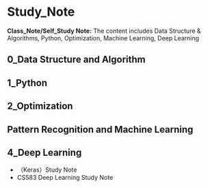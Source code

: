 # Study_Note
**Class_Note/Self_Study Note:** The content includes Data Structure &amp; Algorithms, Python, Optimization, Machine Learning, Deep Learning

## 0_Data Structure and Algorithm

## 1_Python

## 2_Optimization

## Pattern Recognition and Machine Learning

## 4_Deep Learning
+ <Deep Learning with Python>（Keras）Study Note
+ CS583 Deep Learning Study Note 
